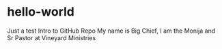 # hello-world
Just a test Intro to GitHub Repo
My name is Big Chief, I am the Monija and Sr Pastor at Vineyard Ministries
